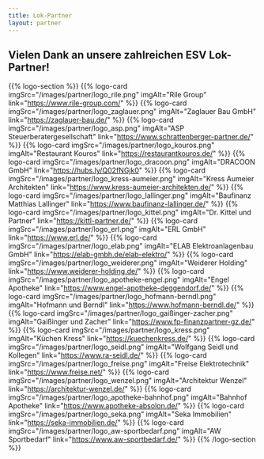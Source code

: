 ```yaml
---
title: Lok-Partner
layout: partner
---
```


## Vielen Dank an unsere zahlreichen ESV Lok-Partner!

{{% logo-section %}}
{{% logo-card imgSrc="/images/partner/logo_rile.png" imgAlt="Rile Group" link="https://www.rile-group.com/" %}}
{{% logo-card imgSrc="/images/partner/logo_zaglauer.png" imgAlt="Zaglauer Bau GmbH" link="https://zaglauer-bau.de/" %}}
{{% logo-card imgSrc="/images/partner/logo_asp.png" imgAlt="ASP Steuerberatergesellschaft" link="https://www.schrattenberger-partner.de/" %}}
{{% logo-card imgSrc="/images/partner/logo_kouros.png" imgAlt="Restaurant Kouros" link="https://restaurantkouros.de/" %}}
{{% logo-card imgSrc="/images/partner/logo_dracoon.png" imgAlt="DRACOON GmbH" link="https://hubs.ly/Q02fNGjk0" %}}
{{% logo-card imgSrc="/images/partner/logo_kress-aumeier.png" imgAlt="Kress Aumeier Architekten" link="https://www.kress-aumeier-architekten.de/" %}}
{{% logo-card imgSrc="/images/partner/logo_lallinger.png" imgAlt="Baufinanz Matthias Lallinger" link="https://www.baufinanz-lallinger.de/" %}}
{{% logo-card imgSrc="/images/partner/logo_kittel.png" imgAlt="Dr. Kittel und Partner" link="https://kittl-partner.de/" %}}
{{% logo-card imgSrc="/images/partner/logo_erl.png" imgAlt="ERL GmbH" link="https://www.erl.de/" %}}
{{% logo-card imgSrc="/images/partner/logo_elab.png" imgAlt="ELAB Elektroanlagenbau GmbH" link="https://elab-gmbh.de/elab-elektro/" %}}
{{% logo-card imgSrc="/images/partner/logo_weiderer.png" imgAlt="Weiderer Holding" link="https://www.weiderer-holding.de/" %}}
{{% logo-card imgSrc="/images/partner/logo_apotheke-engel.png" imgAlt="Engel Apotheke" link="https://www.engel-apotheke-deggendorf.de/" %}}
{{% logo-card imgSrc="/images/partner/logo_hofmann-berndl.png" imgAlt="Hofmann und Berndl" link="https://www.hofmann-berndl.de/" %}}
{{% logo-card imgSrc="/images/partner/logo_gaißinger-zacher.png" imgAlt="Gaißinger und Zacher" link="https://www.fp-finanzpartner-gz.de/" %}}
{{% logo-card imgSrc="/images/partner/logo_kress.png" imgAlt="Küchen Kress" link="https://kuechenkress.de/" %}}
{{% logo-card imgSrc="/images/partner/logo_seidl.png" imgAlt="Wolfgang Seidl und Kollegen" link="https://www.ra-seidl.de/" %}}
{{% logo-card imgSrc="/images/partner/logo_freise.png" imgAlt="Freise Elektrotechnik" link="https://www.freise.net/" %}}
{{% logo-card imgSrc="/images/partner/logo_wenzel.png" imgAlt="Architektur Wenzel" link="https://architektur-wenzel.de/" %}}
{{% logo-card imgSrc="/images/partner/logo_apotheke-bahnhof.png" imgAlt="Bahnhof Apotheke" link="https://www.apotheke-absolon.de/" %}}
{{% logo-card imgSrc="/images/partner/logo_seka.png" imgAlt="Seka Immobilien" link="https://seka-immobilien.de/" %}}
{{% logo-card imgSrc="/images/partner/logo_aw-sportbedarf.png" imgAlt="AW Sportbedarf" link="https://www.aw-sportbedarf.de/" %}}
{{% /logo-section %}}
